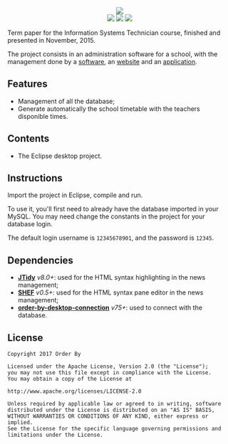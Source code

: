 <p align="center">
<img src="https://i.imgur.com/oSlvwO6.png"><br/>
<img src="https://img.shields.io/badge/presented-2015.11.25-green.svg"> <img src="https://img.shields.io/badge/grade-MB-blue.svg"> <img src="https://img.shields.io/badge/part-desktop-orange.svg">
</p>

Term paper for the Information Systems Technician course, finished and presented in November, 2015.

The project consists in an administration software for a school, with the management done by a [software](https://github.com/alessandrojean/order-by-desktop), an [website](https://github.com/alessandrojean/order-by-web) and an [application](https://github.com/alessandrojean/order-by-android).

## Features
- Management of all the database;
- Generate automatically the school timetable with the teachers disponible times.

## Contents
- The Eclipse desktop project.

## Instructions

Import the project in Eclipse, compile and run.

To use it, you'll first need to already have the database imported in your MySQL. You may need change the constants in the project for your database login.

The default login username is `12345678901`, and the password is `12345`.

## Dependencies
- **[JTidy](http://jtidy.sourceforge.net/)** *v8.0+*: used for the HTML syntax highlighting in the news management;
- **[SHEF](http://shef.sourceforge.net/)** *v0.5+*: used for the HTML syntax pane editor in the news management;
- **[order-by-desktop-connection](https://github.com/alessandrojean/order-by-desktop-connection)** *v75+*: used to connect with the database.

## License

    Copyright 2017 Order By

    Licensed under the Apache License, Version 2.0 (the "License");
    you may not use this file except in compliance with the License.
    You may obtain a copy of the License at

    http://www.apache.org/licenses/LICENSE-2.0

    Unless required by applicable law or agreed to in writing, software
    distributed under the License is distributed on an "AS IS" BASIS,
    WITHOUT WARRANTIES OR CONDITIONS OF ANY KIND, either express or implied.
    See the License for the specific language governing permissions and
    limitations under the License.
